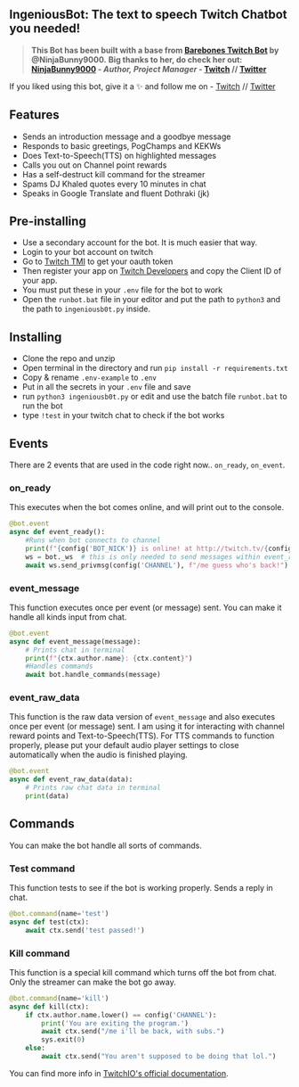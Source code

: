 ## IngeniousBot: The text to speech Twitch Chatbot you needed!

>**This Bot has been built with a base from [Barebones Twitch Bot](https://github.com/NinjaBunny9000/barebones-twitch-bot) by @NinjaBunny9000.**
>**Big thanks to her, do check her out: [NinjaBunny9000](https://github.com/NinjaBunny9000) - _Author, Project Manager_ - [Twitch](https://twitch.tv/ninjabunny9000) //  [Twitter](https://twitter.com/ninjabunny9000)**

If you liked using this bot, give it a ✨ and follow me on - [Twitch](https://www.twitch.tv/ingeniousartist) // [Twitter](https://twitter.com/ShahriyerShuvo)

## Features
- Sends an introduction message and a goodbye message
- Responds to basic greetings, PogChamps and KEKWs
- Does Text-to-Speech(TTS) on highlighted messages
- Calls you out on Channel point rewards
- Has a self-destruct kill command for the streamer
- Spams DJ Khaled quotes every 10 minutes in chat
- Speaks in Google Translate and fluent Dothraki (jk)

## Pre-installing
- Use a secondary account for the bot. It is much easier that way.
- Login to your bot account on twitch
- Go to [Twitch TMI](https://twitchapps.com/tmi/) to get your oauth token
- Then register your app on [Twitch Developers](https://dev.twitch.tv/console/apps) and copy the Client ID of your app.
- You must put these in your `.env` file for the bot to work
- Open the `runbot.bat` file in your editor and put the path to `python3` and the path to `ingeniousb0t.py` inside.

## Installing
- Clone the repo and unzip
- Open terminal in the directory and run `pip install -r requirements.txt`
- Copy & rename `.env-example` to `.env`
- Put in all the secrets in your `.env` file and save
- run `python3 ingeniousb0t.py` or edit and use the batch file `runbot.bat` to run the bot
- type `!test` in your twitch chat to check if the bot works


## Events

There are 2 events that are used in the code right now.. `on_ready`, `on_event`.

### on_ready
This executes when the bot comes online, and will print out to the console. 
```python
@bot.event
async def event_ready():
    #Runs when bot connects to channel
    print(f"{config('BOT_NICK')} is online! at http://twitch.tv/{config('CHANNEL')}")
    ws = bot._ws  # this is only needed to send messages within event_ready
    await ws.send_privmsg(config('CHANNEL'), f"/me guess who's back!") #Sends intro message
```

### event_message
This function executes once per event (or message) sent. You can make it handle all kinds input from chat.

```python
@bot.event
async def event_message(message):
    # Prints chat in terminal
    print(f"{ctx.author.name}: {ctx.content}")
    #Handles commands
    await bot.handle_commands(message)
```

### event_raw_data
This function is the raw data version of `event_message` and also executes once per event (or message) sent. I am using it for interacting with channel reward points and Text-to-Speech(TTS). For TTS commands to function properly, please put your default audio player settings to close automatically when the audio is finished playing.

```python
@bot.event
async def event_raw_data(data):
    # Prints raw chat data in terminal
    print(data)
```

## Commands

You can make the bot handle all sorts of commands.

### Test command
This function tests to see if the bot is working properly. Sends a reply in chat.

```python
@bot.command(name='test')
async def test(ctx):
    await ctx.send('test passed!')
```

### Kill command
This function is a special kill command which turns off the bot from chat. Only the streamer can make the bot go away.

```python
@bot.command(name='kill')
async def kill(ctx):
    if ctx.author.name.lower() == config('CHANNEL'):
        print('You are exiting the program.')
        await ctx.send("/me i'll be back, with subs.")
        sys.exit(0)
    else:
        await ctx.send("You aren't supposed to be doing that lol.")
```

You can find more info in [TwitchIO's official documentation](https://twitchio.readthedocs.io/en/rewrite/twitchio.html).
